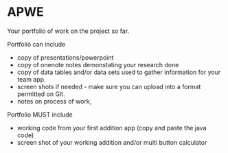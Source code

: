 # APWE
Your portfolio of work on the project so far.

Portfolio can include 
   * copy of presentations/powerpoint
   * copy of onenote notes demonstating your research done
   * copy of data tables and/or data sets used to gather information for your team app.
   * screen shots if needed - make sure you can upload into a format permitted on Git.
   * notes on process of work, 
   
Portfolio MUST include
   * working code from your first addition app (copy and paste the java code)
   * screen shot of your working addition and/or multi button calculator
   
   
